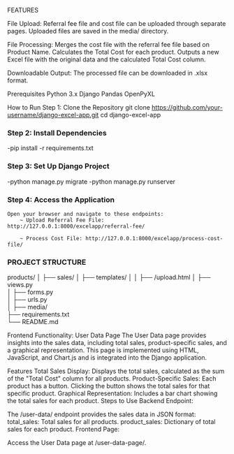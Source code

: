 FEATURES

File Upload:
   Referral fee file and cost file can be uploaded through separate pages.
   Uploaded files are saved in the media/ directory.

File Processing:
   Merges the cost file with the referral fee file based on Product Name.
   Calculates the Total Cost for each product.
   Outputs a new Excel file with the original data and the calculated Total Cost column.

Downloadable Output:
   The processed file can be downloaded in .xlsx format.

Prerequisites
   Python 3.x
   Django
   Pandas
   OpenPyXL

How to Run
Step 1: Clone the Repository
git clone https://github.com/your-username/django-excel-app.git
cd django-excel-app

### Step 2: Install Dependencies

   -pip install -r requirements.txt

### Step 3: Set Up Django Project
   -python manage.py migrate
   -python manage.py runserver


### Step 4: Access the Application 
    Open your browser and navigate to these endpoints:
        ~ Upload Referral Fee File: http://127.0.0.1:8000/excelapp/referral-fee/
        
        ~ Process Cost File: http://127.0.0.1:8000/excelapp/process-cost-file/

 ### PROJECT STRUCTURE


products/
│
├── sales/
│   ├── templates/
│   │   ├── /upload.html
│   ├── views.py                   
│   ├── forms.py                   
│   ├── urls.py                   
│
├── media/                         
├── requirements.txt               
└── README.md                      




Frontend Functionality: User Data Page
The User Data page provides insights into the sales data, including total sales, product-specific sales, and a graphical representation. This page is implemented using HTML, JavaScript, and Chart.js and is integrated into the Django application.

Features
Total Sales Display:
Displays the total sales, calculated as the sum of the "Total Cost" column for all products.
Product-Specific Sales:
Each product has a button. Clicking the button shows the total sales for that specific product.
Graphical Representation:
Includes a bar chart showing the total sales for each product.
Steps to Use
Backend Endpoint:

The /user-data/ endpoint provides the sales data in JSON format:
total_sales: Total sales for all products.
product_sales: Dictionary of total sales for each product.
Frontend Page:

Access the User Data page at /user-data-page/.
